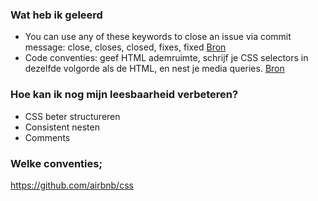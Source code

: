 ### Wat heb ik geleerd
- You can use any of these keywords to close an issue via commit message: close, closes, closed, fixes, fixed
[Bron](https://github.blog/news-insights/product-news/closing-issues-via-commit-messages/)
- Code conventies: geef HTML ademruimte, schrijf je CSS selectors in dezelfde volgorde als de HTML, en nest je media queries. [Bron](https://github.com/fdnd-task/the-client-website/blob/main/docs/code-conventies.md)

### Hoe kan ik nog mijn leesbaarheid verbeteren?
- CSS beter structureren
- Consistent nesten
- Comments

### Welke conventies;
https://github.com/airbnb/css